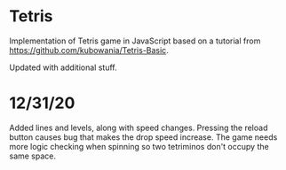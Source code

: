 # Tetris
Implementation of Tetris game in JavaScript based on a tutorial from https://github.com/kubowania/Tetris-Basic.

Updated with additional stuff.

# 12/31/20
Added lines and levels, along with speed changes. 
Pressing the reload button causes bug that makes the drop speed increase.
The game needs more logic checking when spinning so two tetriminos don't occupy the same space.